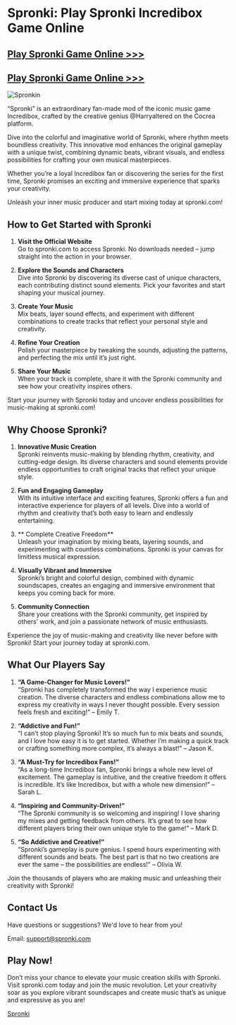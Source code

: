 # Spronki: Play Spronki Incredibox Game Online

## [Play Spronki Game Online >>>](https://spronki.com/)

## [Play Spronki Game Online >>>](https://spronki.com/)

![Spronkin](https://storage.spronki.com/spronki.jpg)

“Spronki” is an extraordinary fan-made mod of the iconic music game Incredibox, crafted by the creative genius @Harryaltered on the Cocrea platform.

Dive into the colorful and imaginative world of Spronki, where rhythm meets boundless creativity. This innovative mod enhances the original gameplay with a unique twist, combining dynamic beats, vibrant visuals, and endless possibilities for crafting your own musical masterpieces.

Whether you’re a loyal Incredibox fan or discovering the series for the first time, Spronki promises an exciting and immersive experience that sparks your creativity.

Unleash your inner music producer and start mixing today at spronki.com!

## How to Get Started with Spronki
1. **Visit the Official Website**
<br />Go to spronki.com to access Spronki. No downloads needed – jump straight into the action in your browser.

2. **Explore the Sounds and Characters**
<br />Dive into Spronki by discovering its diverse cast of unique characters, each contributing distinct sound elements. Pick your favorites and start shaping your musical journey.

3. **Create Your Music**
<br />Mix beats, layer sound effects, and experiment with different combinations to create tracks that reflect your personal style and creativity.

4. **Refine Your Creation**
<br />Polish your masterpiece by tweaking the sounds, adjusting the patterns, and perfecting the mix until it’s just right.

5. **Share Your Music**
<br />When your track is complete, share it with the Spronki community and see how your creativity inspires others.

Start your journey with Spronki today and uncover endless possibilities for music-making at spronki.com!

## Why Choose Spronki?
1. **Innovative Music Creation**
<br />Spronki reinvents music-making by blending rhythm, creativity, and cutting-edge design. Its diverse characters and sound elements provide endless opportunities to craft original tracks that reflect your unique style.

2. **Fun and Engaging Gameplay**
<br />With its intuitive interface and exciting features, Spronki offers a fun and interactive experience for players of all levels. Dive into a world of rhythm and creativity that’s both easy to learn and endlessly entertaining.

3. ** Complete Creative Freedom**
<br />Unleash your imagination by mixing beats, layering sounds, and experimenting with countless combinations. Spronki is your canvas for limitless musical expression.

4. **Visually Vibrant and Immersive**
<br />Spronki’s bright and colorful design, combined with dynamic soundscapes, creates an engaging and immersive environment that keeps you coming back for more.

5. **Community Connection**
<br />Share your creations with the Spronki community, get inspired by others’ work, and join a passionate network of music enthusiasts.

Experience the joy of music-making and creativity like never before with Spronki! Start your journey today at spronki.com.

## What Our Players Say
1. **“A Game-Changer for Music Lovers!”**
<br />“Spronki has completely transformed the way I experience music creation. The diverse characters and endless combinations allow me to express my creativity in ways I never thought possible. Every session feels fresh and exciting!” – Emily T.

2. **“Addictive and Fun!”**
<br />“I can’t stop playing Spronki! It’s so much fun to mix beats and sounds, and I love how easy it is to get started. Whether I’m making a quick track or crafting something more complex, it’s always a blast!” – Jason K.

3. **“A Must-Try for Incredibox Fans!”**
<br />“As a long-time Incredibox fan, Spronki brings a whole new level of excitement. The gameplay is intuitive, and the creative freedom it offers is incredible. It’s like Incredibox, but with a whole new dimension!” – Sarah L.

4. **“Inspiring and Community-Driven!”**
<br />“The Spronki community is so welcoming and inspiring! I love sharing my mixes and getting feedback from others. It’s great to see how different players bring their own unique style to the game!” – Mark D.

5. **“So Addictive and Creative!”**
<br />“Spronki’s gameplay is pure genius. I spend hours experimenting with different sounds and beats. The best part is that no two creations are ever the same – the possibilities are endless!” – Olivia W.

Join the thousands of players who are making music and unleashing their creativity with Spronki!

## Contact Us
Have questions or suggestions? We'd love to hear from you!

Email: support@spronki.com

## Play Now!
Don’t miss your chance to elevate your music creation skills with Spronki. Visit spronki.com today and join the music revolution. Let your creativity soar as you explore vibrant soundscapes and create music that’s as unique and expressive as you are!

[Spronki](https://spronki.com/)

